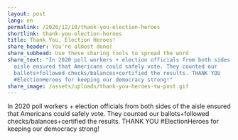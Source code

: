 ```yaml
---
layout: post
lang: en
permalink: /2020/12/10/thank-you-election-heroes
shortlink: thank-you-election-heroes
title: Thank You, Election Heroes!
share_header: You're almost done!
share_subhead: Use these sharing tools to spread the word
share_text: "In 2020 poll workers + election officials from both sides of the
  aisle ensured that Americans could safely vote. They counted our
  ballots+followed checks/balances+certified the results. THANK YOU
  #ElectionHeroes for keeping our democracy strong!"
share_image: /assets/uploads/thank-you-heroes-tw-post.gif
---
```

In 2020 poll workers + election officials from both sides of the aisle ensured that Americans could safely vote. They counted our ballots+followed checks/balances+certified the results. THANK YOU #ElectionHeroes for keeping our democracy strong!